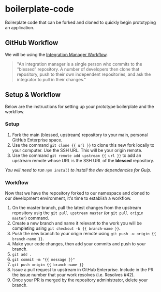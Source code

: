 # boilerplate-code
Boilerplate code that can be forked and cloned to quickly begin prototyping an application.

## GitHub Workflow
We will be using the [Integration Manager Workflow](https://git-scm.com/about/distributed).

> "An integration manager is a single person who commits to the “blessed” repository.  A number of developers then clone that repository, push to their own independent repositories, and ask the integrator to pull in their changes."

## Setup & Workflow
Below are the instructions for setting up your prototype boilerplate and the workflow.

### Setup
1. Fork the main (blessed, upstream) repository to your main, personal GitHub Enterprise space.
2. Use the command `git clone {{ url }}` to clone this new fork locally to your computer.  Use the SSH URL.  This will be your origin remote.
3. Use the command `git remote add upstream {{ url }}` to add an upstream remote whose URL is the SSH URL of the **blessed** repository.

*You will need to run `npm install` to install the dev dependencies for Gulp.*

### Workflow
Now that we have the repository forked to our namespace and cloned to our development environment, it's time to establish a workflow.

1. On the master branch, pull the latest changes from the upstream repository usig the `git pull upstream master` (or `git pull origin master`) command.
2. Create a new branch and name it relevant to the work you will be completing using `git checkout -b {{ branch-name }}`.
3. Push the new branch to your origin remote using `git push -u origin {{ branch-name }}`.
4. Make your code changes, then add your commits and push to your branch.
  1. `git add .`
  2. `git commit -m "{{ message }}"`
  3. `git push origin {{ branch-name }}`
5. Issue a pull request to upstream in GitHub Enterprise.  Include in the PR the issue number that your work resolves (i.e. Resolves #42).
6. Once your PR is merged by the repository administrator, delete your branch.

